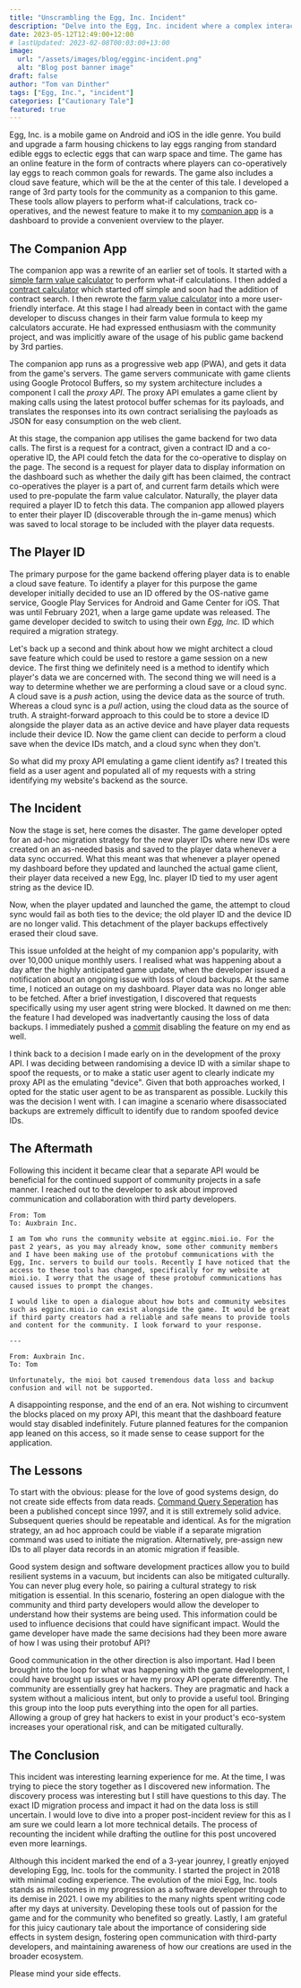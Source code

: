 ```yaml
---
title: "Unscrambling the Egg, Inc. Incident"
description: "Delve into the Egg, Inc. incident where a complex interaction with a community tool leads to an unforgettable saga and the end of the mioi Egg, Inc. companion app."
date: 2023-05-12T12:49:00+12:00
# lastUpdated: 2023-02-08T00:03:00+13:00
image:
  url: "/assets/images/blog/egginc-incident.png"
  alt: "Blog post banner image"
draft: false
author: "Tom van Dinther"
tags: ["Egg, Inc.", "incident"]
categories: ["Cautionary Tale"]
featured: true
---
```

Egg, Inc. is a mobile game on Android and iOS in the idle genre. You build and upgrade a farm housing chickens to lay eggs ranging from standard edible eggs to eclectic eggs that can warp space and time. The game has an online feature in the form of contracts where players can co-operatively lay eggs to reach common goals for rewards. The game also includes a cloud save feature, which will be the at the center of this tale. I developed a range of 3rd party tools for the community as a companion to this game. These tools allow players to perform what-if calculations, track co-operatives, and the newest feature to make it to my [companion app](https://egginc.mioi.io) is a dashboard to provide a convenient overview to the player.

## The Companion App

The companion app was a rewrite of an earlier set of tools. It started with a [simple farm value calculator](https://mioi.io/projects/egginc-farmvalue-simple/) to perform what-if calculations. I then added a [contract calculator](https://mioi.io/projects/egginc-contract/) which started off simple and soon had the addition of contract search. I then rewrote the [farm value calculator](https://mioi.io/projects/egginc-farmvalue/) into a more user-friendly interface. At this stage I had already been in contact with the game developer to discuss changes in their farm value formula to keep my calculators accurate. He had expressed enthusiasm with the community project, and was implicitly aware of the usage of his public game backend by 3rd parties.

The companion app runs as a progressive web app (PWA), and gets it data from the game's servers. The game servers communicate with game clients using Google Protocol Buffers, so my system architecture includes a component I call the *proxy API*. The proxy API emulates a game client by making calls using the latest protocol buffer schemas for its payloads, and translates the responses into its own contract serialising the payloads as JSON for easy consumption on the web client.

At this stage, the companion app utilises the game backend for two data calls. The first is a request for a contract, given a contract ID and a co-operative ID, the API could fetch the data for the co-operative to display on the page. The second is a request for player data to display information on the dashboard such as whether the daily gift has been claimed, the contract co-operatives the player is a part of, and current farm details which were used to pre-populate the farm value calculator. Naturally, the player data required a player ID to fetch this data. The companion app allowed players to enter their player ID (discoverable through the in-game menus) which was saved to local storage to be included with the player data requests.

## The Player ID

The primary purpose for the game backend offering player data is to enable a cloud save feature. To identify a player for this purpose the game developer initially decided to use an ID offered by the OS-native game service, Google Play Services for Android and Game Center for iOS. That was until February 2021, when a large game update was released. The game developer decided to switch to using their own *Egg, Inc.* ID which required a migration strategy.

Let's back up a second and think about how we might architect a cloud save feature which could be used to restore a game session on a new device. The first thing we definitely need is a method to identify which player's data we are concerned with. The second thing we will need is a way to determine whether we are performing a cloud save or a cloud sync. A cloud save is a *push* action, using the device data as the source of truth. Whereas a cloud sync is a *pull* action, using the cloud data as the source of truth. A straight-forward approach to this could be to store a device ID alongside the player data as an active device and have player data requests include their device ID. Now the game client can decide to perform a cloud save when the device IDs match, and a cloud sync when they don't.

So what did my proxy API emulating a game client identify as? I treated this field as a user agent and populated all of my requests with a string identifying my website's backend as the source.

## The Incident

Now the stage is set, here comes the disaster. The game developer opted for an ad-hoc migration strategy for the new player IDs where new IDs were created on an as-needed basis and saved to the player data whenever a data sync occurred. What this meant was that whenever a player opened my dashboard before they updated and launched the actual game client, their player data received a new Egg, Inc. player ID tied to my user agent string as the device ID.

Now, when the player updated and launched the game, the attempt to cloud sync would fail as both ties to the device; the old player ID and the device ID are no longer valid. This detachment of the player backups effectively erased their cloud save.

This issue unfolded at the height of my companion app's popularity, with over 10,000 unique monthly users. I realised what was happening about a day after the highly anticipated game update, when the developer issued a notification about an ongoing issue with loss of cloud backups. At the same time, I noticed an outage on my dashboard. Player data was no longer able to be fetched. After a brief investigation, I discovered that requests specifically using my user agent string were blocked. It dawned on me then: the feature I had developed was inadvertantly causing the loss of data backups. I immediately pushed a [commit](https://github.com/tvandinther/mioi_egginc_app/commit/cea8a8152f274490b2bdaab4ec12cc566d33526e) disabling the feature on my end as well.

I think back to a decision I made early on in the development of the proxy API. I was deciding between randomising a device ID with a similar shape to spoof the requests, or to make a static user agent to clearly indicate my proxy API as the emulating "device". Given that both approaches worked, I opted for the static user agent to be as transparent as possible. Luckily this was the decision I went with. I can imagine a scenario where disassociated backups are extremely difficult to identify due to random spoofed device IDs.

## The Aftermath

Following this incident it became clear that a separate API would be beneficial for the continued support of community projects in a safe manner. I reached out to the developer to ask about improved communication and collaboration with third party developers.

```
From: Tom
To: Auxbrain Inc.

I am Tom who runs the community website at egginc.mioi.io. For the past 2 years, as you may already know, some other community members and I have been making use of the protobuf communications with the Egg, Inc. servers to build our tools. Recently I have noticed that the access to these tools has changed, specifically for my website at mioi.io. I worry that the usage of these protobuf communications has caused issues to prompt the changes.

I would like to open a dialogue about how bots and community websites such as egginc.mioi.io can exist alongside the game. It would be great if third party creators had a reliable and safe means to provide tools and content for the community. I look forward to your response.

---

From: Auxbrain Inc.
To: Tom
​
Unfortunately, the mioi bot caused tremendous data loss and backup confusion and will not be supported.
```
A disappointing response, and the end of an era. Not wishing to circumvent the blocks placed on my proxy API, this meant that the dashboard feature would stay disabled indefinitely. Future planned features for the companion app leaned on this access, so it made sense to cease support for the application.

## The Lessons

To start with the obvious: please for the love of good systems design, do not create side effects from data reads. [Command Query Seperation](https://en.wikipedia.org/wiki/Command%E2%80%93query_separation) has been a published concept since 1997, and it is still extremely solid advice. Subsequent queries should be repeatable and identical. As for the migration strategy, an ad hoc approach could be viable if a separate migration command was used to initiate the migration. Alternatively, pre-assign new IDs to all player data records in an atomic migration if feasible.

Good system design and software development practices allow you to build resilient systems in a vacuum, but incidents can also be mitigated culturally. You can never plug every hole, so pairing a cultural strategy to risk mitigation is essential. In this scenario, fostering an open dialogue with the community and third party developers would allow the developer to understand how their systems are being used. This information could be used to influence decisions that could have significant impact. Would the game developer have made the same decisions had they been more aware of how I was using their protobuf API?

Good communication in the other direction is also important. Had I been brought into the loop for what was happening with the game development, I could have brought up issues or have my proxy API operate differently. The community are essentially grey hat hackers. They are pragmatic and hack a system without a malicious intent, but only to provide a useful tool. Bringing this group into the loop puts everything into the open for all parties. Allowing a group of grey hat hackers to exist in your product's eco-system increases your operational risk, and can be mitigated culturally.

## The Conclusion

This incident was interesting learning experience for me. At the time, I was trying to piece the story together as I discovered new information. The discovery process was interesting but I still have questions to this day. The exact ID migration process and impact it had on the data loss is still uncertain. I would love to dive into a proper post-incident review for this as I am sure we could learn a lot more technical details. The process of recounting the incident while drafting the outline for this post uncovered even more learnings.

Although this incident marked the end of a 3-year jounrey, I greatly enjoyed developing Egg, Inc. tools for the community. I started the project in 2018 with minimal coding experience. The evolution of the mioi Egg, Inc. tools stands as milestones in my progression as a software developer through to its demise in 2021. I owe my abilities to the many nights spent writing code after my days at university. Developing these tools out of passion for the game and for the community who benefited so greatly. Lastly, I am grateful for this juicy cautionary tale about the importance of considering side effects in system design, fostering open communication with third-party developers, and maintaining awareness of how our creations are used in the broader ecosystem.

Please mind your side effects.